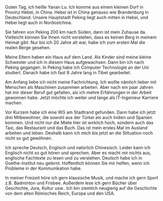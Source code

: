 Guten Tag, ich heiße Yanan Lu. Ich komme aus einem kleinen Dorf in Provinz Hebei, in China. Hebei ist in China genauso wie Brandenburg in Deutschland. Unsere Hauptstadt Peking liegt auch mitten in Hebei, und Hebei liegt auch in Nordostchina. 

Sie fahren von Peking 200 km nach Süden, dann ist mein Zuhause da. Vielleicht können Sie Ihnen nicht vorstellen, dass es keinen Berg in meinem Heimat gibt. Nur bis ich 20 Jahre alt war, habe ich zum ersten Mal die realen Berge gesehen. 

Meine Eltern haben ein Haus auf dem Land. Als Kinder sind meine kleine Schwester und ich in diesem Haus aufgewachsen. Dann bin ich nach Peking gegangen. In Peking habe ich Computer Technologie an der Uni studiert. Danach habe ich fast 8 Jahre lang in Tibet gearbeitet. 

Am Anfang liebe ich nicht meine Fachrichtung. Ich wollte nämlich lieber mit Menschen als Maschinen zusammen arbeiten. Aber nach ein paar Jahren hat mir dieser Beruf gut gefallen, als ich mehre Erfahrungen in der Arbeit gewonnen habe. Jetzt möchte ich weiter und lange als IT-Ingenieur Karriere machen. 

Vor Kurzem habe ich eine WG am Stadtrand gefunden. Dann habe ich jetzt drei Mitbewohner, die sowohl aus der Türkei als auch Indien und Spanien kommen. Und nicht nur die Miete hier ist wirklich hoch, sondern auch das Taxi, das Restaurant und das Buch. Das ist mein erstes Mal im Ausland arbeiten und leben. Deshalb kann ich mich bis jetzt an die Stituation noch nicht so gut gewöhnen. 

Ich spreche Deutsch, Englisch und natürlich Chinesisch. Leider kann ich Englisch nicht so gut hören und sprechen. Aber es macht mir nichts aus, englische Fachtexte zu lesen und zu verstehen. Deutsch habe ich in Goethe-Institut neu gelernt. Hoffentlich können Sie mir helfen, wenn ich Probleme in der Kommunikation habe. 

In meiner Freizeit höre ich gern klassische Musik, und mache ich gern Sport z.B. Badminton und Frisbee. Außerdem lese ich gern Bücher über Geschichte, Jura, Kultur usw.. Ich bin ziemlich neugierig auf die Geschichte von dem alten Römisches Reich, Europa und den USA. 